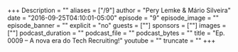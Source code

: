 +++
Description = ""
aliases = ["/9"]
author = "Pery Lemke & Mário Silveira"
date = "2016-09-25T04:10:01-05:00"
episode = "9"
episode_image = ""
episode_banner = ""
explicit = "no"
guests = [""]
sponsors = [""]
images = [""]
podcast_duration = ""
podcast_file = ""
podcast_bytes = ""
title = "Ep. 0009 – A nova era do Tech Recruiting!"
youtube = ""
truncate = ""
+++

